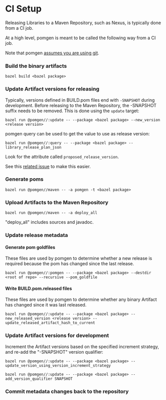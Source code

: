 # CI Setup

Releasing Libraries to a Maven Repository, such as Nexus, is typically done from a CI job.

At a high level, pomgen is meant to be called the following way from a CI job.

Note that pomgen [assumes you are using git](https://github.com/salesforce/pomgen/issues/30).

### Build the binary artifacts

```
bazel build <bazel package>
```

### Update Artifact versions for releasing

Typically, versions defined in BUILD.pom files end with `-SNAPSHOT` during development. Before releasing to the Maven Repository, the -SNAPSHOT suffix needs to be removed. This is done using the `update` target:

```
bazel run @pomgen//:update -- --package <bazel package> --new_version <release version>
```

pomgen query can be used to get the value to use as release version:

```
bazel run @pomgen//:query -- --package <bazel package> --library_release_plan_json
```

Look for the attribute called `proposed_release_version`.

See this [related issue](https://github.com/salesforce/pomgen/issues/29) to make this easier.

### Generate poms

```
bazel run @pomgen//maven -- -a pomgen -t <bazel package>
```

### Upload Artifacts to the Maven Repository

```
bazel run @pomgen//maven -- -a deploy_all
```

"deploy_all" includes sources and javadoc.

### Update release metadata

#### Generate pom goldfiles

These files are used by pomgen to determine whether a new release is required because the pom has changed since the last release.

```
bazel run @pomgen//:pomgen -- --package <bazel package> --destdir <root of repo> --recursive --pom_goldfile
```

#### Write BUILD.pom.released files

These files are used by pomgen to determine whether any binary Artifact has changed since it was last released.

```
bazel run @pomgen//:update -- --package <bazel package> --new_released_version <release version> --update_released_artifact_hash_to_current
```

### Update Artifact versions for development

Increment the Artifact versions based on the specified increment strategy, and re-add the "-SNAPSHOT" version qualifier:

```
bazel run @pomgen//:update -- --package <bazel package> --update_version_using_version_increment_strategy

bazel run @pomgen//:update -- --package <bazel package> --add_version_qualifier SNAPSHOT
```

### Commit metadata changes back to the repository

